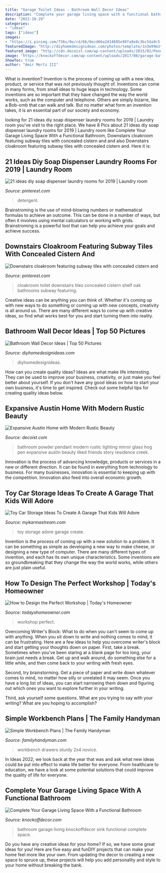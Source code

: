 ```yaml
---
title: "Garage Toilet Ideas - Bathroom Wall Decor Ideas"
description: "Complete your garage living space with a functional bathroom"
date: "2022-10-29"
categories:
- "ideas"
tags: ["ideas"]
images:
- "https://i.pinimg.com/736x/0e/cd/66/0ecd66a2d14895e98fa9e8c3bc54a9c5--downstairs-cloakroom-downstairs-toilet.jpg"
featuredImage: "http://diyhomedesignideas.com/photos/template/1n3w99m3t2zy42cxb0k4.jpeg"
featured_image: "http://cdn.decoist.com/wp-content/uploads/2015/02/Pendant-lighting-idea-for-the-small-powder-room-and-bathroom.jpg"
image: "https://knockoffdecor.com/wp-content/uploads/2017/08/garage-bathroom-3.jpg"
ShowToc: true
author: "Amir Mertz III"
---
```



What is invention?
Invention is the process of coming up with a new idea, product, or service that was not previously thought of. Inventions can come in many forms, from small ideas to huge leaps in technology. Some inventions are so important that they have changed the way the world works, such as the computer and telephone. Others are simply bizarre, like a Bob-omb that can walk and talk. But no matter what form an invention takes, it is an essential part of our society and economy.

	

		
looking for 21 ideas diy soap dispenser laundry rooms for 2019 | Laundry room you've visit to the right place. We have 8 Pics about 21 ideas diy soap dispenser laundry rooms for 2019 | Laundry room like Complete Your Garage Living Space With a Functional Bathroom, Downstairs cloakroom featuring subway tiles with concealed cistern and and also Downstairs cloakroom featuring subway tiles with concealed cistern and. Here it is:
		
    
## 21 Ideas Diy Soap Dispenser Laundry Rooms For 2019 | Laundry Room

<img loading=lazy src="https://i.pinimg.com/originals/54/72/f5/5472f560910801d99bc839b23d39e567.jpg" onerror="this.onerror=null;this.src='https://tse2.mm.bing.net/th?id=OIP.vGcufjSA_Ok5BemrMqRB1AAAAA&amp;pid=15.1';" alt="21 ideas diy soap dispenser laundry rooms for 2019 | Laundry room">

_Source: pinterest.com_

>detergent. 

	

Brainstroming is the use of mind-blowing numbers or mathematical formulas to achieve an outcome. This can be done in a number of ways, but often it involves using mental calculators or working with grids. Brainstroming is a powerful tool that can help you achieve your goals and achieve success.

    
## Downstairs Cloakroom Featuring Subway Tiles With Concealed Cistern And

<img loading=lazy src="https://i.pinimg.com/736x/0e/cd/66/0ecd66a2d14895e98fa9e8c3bc54a9c5--downstairs-cloakroom-downstairs-toilet.jpg" onerror="this.onerror=null;this.src='https://tse2.mm.bing.net/th?id=OIP.xDtC4Za31lgC0HVtkSOmHwHaNF&amp;pid=15.1';" alt="Downstairs cloakroom featuring subway tiles with concealed cistern and">

_Source: pinterest.com_

>cloakroom toilet downstairs tiles concealed cistern shelf oak bathrooms subway featuring. 

	

Creative ideas can be anything you can think of. Whether it's coming up with new ways to do something or coming up with new concepts, creativity is all around us. There are many different ways to come up with creative ideas, so find what works best for you and start turning them into reality.

    
## Bathroom Wall Decor Ideas | Top 50 Pictures

<img loading=lazy src="http://diyhomedesignideas.com/photos/template/1n3w99m3t2zy42cxb0k4.jpeg" onerror="this.onerror=null;this.src='https://tse4.mm.bing.net/th?id=OIP.JsKTso65ZnjEVqiOlVRu-QHaFj&amp;pid=15.1';" alt="Bathroom Wall Decor Ideas | Top 50 Pictures">

_Source: diyhomedesignideas.com_

>diyhomedesignideas. 

	

How can you create quality ideas?
Ideas are what make life interesting. They can be used to improve your business, creativity, or just make you feel better about yourself. If you don't have any good ideas on how to start your own business, it's time to get inspired. Check out some helpful tips for creating quality ideas below.

    
## Expansive Austin Home With Modern Rustic Beauty

<img loading=lazy src="http://cdn.decoist.com/wp-content/uploads/2015/02/Pendant-lighting-idea-for-the-small-powder-room-and-bathroom.jpg" onerror="this.onerror=null;this.src='https://tse3.mm.bing.net/th?id=OIP.Z37x5m75XrbU7yzDH10QQwHaJe&amp;pid=15.1';" alt="Expansive Austin Home with Modern Rustic Beauty">

_Source: decoist.com_

>bathroom powder pendant modern rustic lighting mirror glass hog pen expansive austin beauty liked friends story residence creek. 

	

Innovation is the process of advancing knowledge, products or services in a new or different direction. It can be found in everything from technology to business. For many businesses, innovation is essential to keeping up with the competition. Innovation also feed into overall economic growth.

    
## Toy Car Storage Ideas To Create A Garage That Kids Will Adore

<img loading=lazy src="http://mykarmastream.com/wp-content/uploads/2018/02/toy-car-storage-11-.jpg" onerror="this.onerror=null;this.src='https://tse1.mm.bing.net/th?id=OIP.C8jHUrACzw9u25ueivmjtQHaKa&amp;pid=15.1';" alt="Toy Car Storage Ideas To Create A Garage That Kids Will Adore">

_Source: mykarmastream.com_

>toy storage adore garage create. 

	

Invention is the process of coming up with a new solution to a problem. It can be something as simple as developing a new way to make cheese, or designing a new type of computer. There are many different types of invention, and each has its own unique characteristics. Some inventions are so groundbreaking that they change the way the world works, while others are just plain useful.

    
## How To Design The Perfect Workshop | Today&#039;s Homeowner

<img loading=lazy src="https://todayshomeowner.com/wp-content/uploads/2012/01/650-how-design-perfect-workshop.jpg" onerror="this.onerror=null;this.src='https://tse2.mm.bing.net/th?id=OIP.7mEPR6iKJDKPcToGGoX3NwHaDo&amp;pid=15.1';" alt="How to Design the Perfect Workshop | Today&#039;s Homeowner">

_Source: todayshomeowner.com_

>workshop perfect. 

	

Overcoming Writer's Block: What to do when you can't seem to come up with anything.
When you sit down to write and nothing comes to mind, it can be frustrating. Here are a few ideas to help you overcome writer's block and start getting your thoughts down on paper.
First, take a break. Sometimes when you've been staring at a blank page for too long, your brain just needs a break. Get up and walk around, do something else for a little while, and then come back to your writing with fresh eyes.

Second, try brainstorming. Get a piece of paper and write down whatever comes to mind, no matter how silly or unrelated it may seem. Once you have a long list of ideas, you can start narrowing them down and figuring out which ones you want to explore further in your writing.

Third, ask yourself some questions. What are you trying to say with your writing? What are you hoping to accomplish?

    
## Simple Workbench Plans | The Family Handyman

<img loading=lazy src="http://cdn2.tmbi.com/TFH/Projects/FH12SEP_SBENCH_01.JPG" onerror="this.onerror=null;this.src='https://tse2.mm.bing.net/th?id=OIP.HBqO-cEK6Yl8BMzoGH2OuwHaHa&amp;pid=15.1';" alt="Simple Workbench Plans | The Family Handyman">

_Source: familyhandyman.com_

>workbench drawers sturdy 2x4 novice. 

	

In Ideas 2022, we look back at the year that was and ask what new ideas could be put into effect to make life better for everyone. From healthcare to education, we have a look at some potential solutions that could improve the quality of life for everyone.

    
## Complete Your Garage Living Space With A Functional Bathroom

<img loading=lazy src="https://knockoffdecor.com/wp-content/uploads/2017/08/garage-bathroom-3.jpg" onerror="this.onerror=null;this.src='https://tse1.mm.bing.net/th?id=OIP.l-Qt8FoAzekq01PMCAwUqQHaJ4&amp;pid=15.1';" alt="Complete Your Garage Living Space With a Functional Bathroom">

_Source: knockoffdecor.com_

>bathroom garage living knockoffdecor sink functional complete space. 

	

Do you have any creative ideas for your home? If so, we have some great ideas for you! Here are five easy and funDIY projects that can make your home feel more like your own. From updating the decor to creating a new space to spruce up, these projects will help you add personality and style to your home without breaking the bank.

